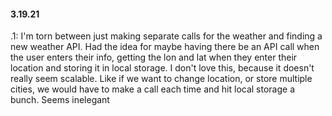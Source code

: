 #### 3.19.21

.1: I'm torn between just making separate calls for the weather and finding a new weather API. Had the idea for maybe having there be an API call when the user enters their info, getting the lon and lat when they enter their location and storing it in local storage. I don't love this, because it doesn't really seem scalable. Like if we want to change location, or store multiple cities, we would have to make a call each time and hit local storage a bunch. Seems inelegant